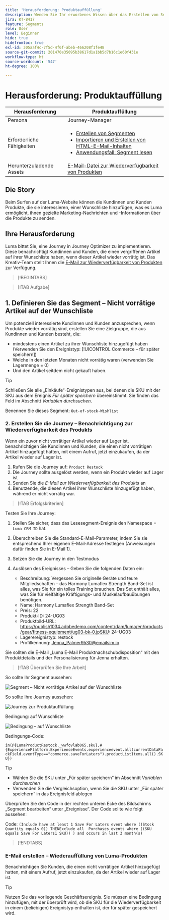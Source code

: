```yaml
---
title: 'Herausforderung: Produktauffüllung'
description: Wenden Sie Ihr erworbenes Wissen über das Erstellen von Segmenten an und testen Sie Ihre Fähigkeiten.
jira: KT-8417
feature: Segments
role: User
level: Beginner
hide: true
hidefromtoc: true
exl-id: 305aaf4c-7f5d-4f6f-abeb-466208f1fe48
source-git-commit: 201470e35095b38617d1a1bb5d7b16c1e60f431e
workflow-type: ht
source-wordcount: '547'
ht-degree: 100%

---
```


# Herausforderung: Produktauffüllung

| Herausforderung | Produktauffüllung |
|---|---|
| Persona | Journey-Manager |
| Erforderliche Fähigkeiten | <ul><li>[Erstellen von Segmenten](https://experienceleague.adobe.com/docs/journey-optimizer-learn/tutorials/profiles-segments-subscriptions/create-segments.html?lang=de)</li><li> [Importieren und Erstellen von HTML-E-Mail-Inhalten](https://experienceleague.adobe.com/docs/journey-optimizer-learn/tutorials/email-channel/import-and-author-html-email-content.html?lang=de)</li><li>[Anwendungsfall: Segment lesen](https://experienceleague.adobe.com/docs/journey-optimizer-learn/tutorials/journeys/use-case-read-segment.html?lang=de)</li> |
| Herunterzuladende Assets | [E-Mail-Datei zur Wiederverfügbarkeit von Produkten](/help/challenges/assets/email-assets/ProductRestockEmail.html.zip) |

## Die Story

Beim Surfen auf der Luma-Website können die Kundinnen und Kunden Produkte, die sie interessieren, einer Wunschliste hinzufügen, was es Luma ermöglicht, ihnen gezielte Marketing-Nachrichten und -Informationen über die Produkte zu senden.

## Ihre Herausforderung

Luma bittet Sie, eine Journey in Journey Optimizer zu implementieren. Diese benachrichtigt Kundinnen und Kunden, die einen vergriffenen Artikel auf ihrer Wunschliste haben, wenn dieser Artikel wieder vorrätig ist. Das Kreativ-Team stellt Ihnen die [E-Mail zur Wiederverfügbarkeit von Produkten](/help/challenges/assets/email-assets/ProductRestockEmail.html.zip) zur Verfügung.

>[!BEGINTABS]

>[!TAB Aufgabe]

## &#x200B;1. Definieren Sie das Segment – Nicht vorrätige Artikel auf der Wunschliste

Um potenziell interessierte Kundinnen und Kunden anzusprechen, wenn Produkte wieder vorrätig sind, erstellen Sie eine Zielgruppe, die aus Kundinnen und Kunden besteht, die:

* mindestens einen Artikel zu ihrer Wunschliste hinzugefügt haben (Verwenden Sie den Ereignistyp: [!UICONTROL Commerce – für später speichern])
* Welche in den letzten Monaten nicht vorrätig waren (verwenden Sie Lagermenge = 0)
* Und den Artikel seitdem nicht gekauft haben.

>[!TIP]
>Schließen Sie alle „Einkäufe“-Ereignistypen aus, bei denen die SKU mit der SKU aus dem Ereignis *Für später speichern* übereinstimmt. Sie finden das Feld im Abschnitt *Variablen durchsuchen*.

Benennen Sie dieses Segment: `Out-of-stock-Wishlist`


### &#x200B;2. Erstellen Sie die Journey – Benachrichtigung zur Wiederverfügbarkeit des Produkts

Wenn ein zuvor nicht vorrätiger Artikel wieder auf Lager ist, benachrichtigen Sie Kundinnen und Kunden, die einen nicht vorrätigen Artikel hinzugefügt hatten, mit einem Aufruf, jetzt einzukaufen, da der Artikel wieder auf Lager ist.

1. Rufen Sie die Journey auf: `Product Restock`
2. Die Journey sollte ausgelöst werden, wenn ein Produkt wieder auf Lager ist
3. Senden Sie die *E-Mail zur Wiederverfügbarkeit des Produkts* an
4. Benutzende, die diesen Artikel ihrer Wunschliste hinzugefügt haben, während er nicht vorrätig war.

>[!TAB Erfolgskriterien]

Testen Sie Ihre Journey:

1. Stellen Sie sicher, dass das Lesesegment-Ereignis den Namespace = `Luma CRM ID` hat.
1. Überschreiben Sie die Standard-E-Mail-Parameter, indem Sie sie entsprechend Ihrer eigenen E-Mail-Adresse festlegen (Anweisungen dafür finden Sie in E-Mail 1).
1. Setzen Sie die Journey in den Testmodus
1. Auslösen des Ereignisses – Geben Sie die folgenden Daten ein:

   * Beschreibung: Vergessen Sie originelle Geräte und teure Mitgliedschaften – das Harmony Lumaflex Strength Band-Set ist alles, was Sie für ein tolles Training brauchen. Das Set enthält alles, was Sie für vielfältige Kräftigungs- und Muskelaufbauübungen benötigen.
   * Name: Harmony Lumaflex Strength Band-Set
   * Preis: 22
   * Produkt-ID: 24-UG03
   * Produktbild-URL: https://publish1034.adobedemo.com/content/dam/luma/en/products/gear/fitness-equipment/ug03-bk-0.jpSKU: 24-UG03
   * Lagerereignistyp: restock
   * Profilkennung: Jenna_Palmer9530@emailsim.io

Sie sollten die E-Mail „Luma E-Mail Produktnachschubdisposition“ mit den Produktdetails und der Personalisierung für Jenna erhalten.

>[!TAB Überprüfen Sie Ihre Arbeit]

So sollte Ihr Segment aussehen:

![Segment – Nicht vorrätige Artikel auf der Wunschliste](/help/challenges/assets/C1-S2.png)


So sollte Ihre Journey aussehen:

![Journey zur Produktauffüllung](/help/challenges/assets/c3-j3-journey.png)

Bedingung: auf Wunschliste

![Bedingung – auf Wunschliste](/help/challenges/assets/c3-j3-condition.png)

Bedingungs-Code:

```in(@{LumaProductRestock._wwfovlab065.sku},#{ExperiencePlatform.ExperienceEvents.experienceevent.all(currentDataPackField.eventType=="commerce.saveForLaters").productListItems.all().SKU})```


>[!TIP]
> * Wählen Sie die SKU unter „Für später speichern“ im Abschnitt *Variablen durchsuchen*
> * Verwenden Sie die Vergleichsoption, wenn Sie die SKU unter „Für später speichern“ in das Ereignisfeld ablegen

Überprüfen Sie den Code in der rechten unteren Ecke des Bildschirms „Segment bearbeiten“ unter „Ereignisse“. Der Code sollte wie folgt aussehen:

Code:
```(Include have at least 1 Save For Laters event where ((Stock Quantity equals 0)) THENExclude all  Purchases events where ((SKU equals Save For Laters1 SKU)) ) and occurs in last 3 month(s)```

>[!ENDTABS]

### E-Mail erstellen – Wiederauffüllung von Luma-Produkten

Benachrichtigen Sie Kunden, die einen nicht vorrätigen Artikel hinzugefügt hatten, mit einem Aufruf, jetzt einzukaufen, da der Artikel wieder auf Lager ist.



>[!TIP]
>
> Nutzen Sie das vorliegende Geschäftsereignis. Sie müssen eine Bedingung hinzufügen, mit der überprüft wird, ob die SKU für die Wiederverfügbarkeit in einem (beliebigen) Ereignistyp enthalten ist, der für später gespeichert wird.
>




